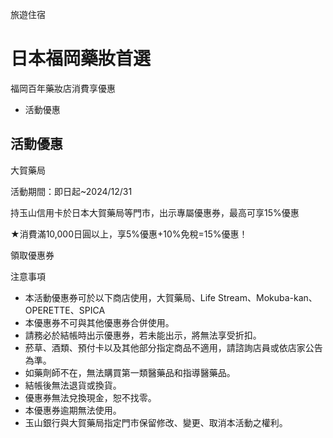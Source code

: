 旅遊住宿

# 日本福岡藥妝首選  

福岡百年藥妝店消費享優惠

  * 活動優惠

## 活動優惠

大賀藥局

活動期間：即日起~2024/12/31

持玉山信用卡於日本大賀藥局等門市，出示專屬優惠券，最高可享15%優惠

★消費滿10,000日圓以上，享5%優惠+10%免稅=15%優惠！

領取優惠券

注意事項

  * 本活動優惠券可於以下商店使用，大賀藥局、Life Stream、Mokuba-kan、OPERETTE、SPICA
  * 本優惠券不可與其他優惠券合併使用。
  * 請務必於結帳時出示優惠券，若未能出示，將無法享受折扣。
  * 菸草、酒類、預付卡以及其他部分指定商品不適用，請諮詢店員或依店家公告為準。
  * 如藥劑師不在，無法購買第一類醫藥品和指導醫藥品。
  * 結帳後無法退貨或換貨。
  * 優惠券無法兌換現金，恕不找零。
  * 本優惠券逾期無法使用。
  * 玉山銀行與大賀藥局指定門市保留修改、變更、取消本活動之權利。

